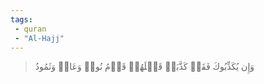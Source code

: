 ```yaml
---
tags: 
 - quran 
 - "Al-Hajj"
---
```


> وَإِن يُكَذِّبُوكَ فَقَدۡ كَذَّبَتۡ قَبۡلَهُمۡ قَوۡمُ نُوحٖ وَعَادٞ وَثَمُودُ
